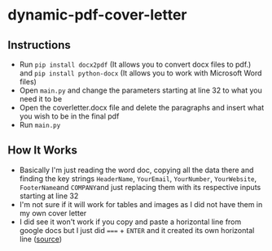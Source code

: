# dynamic-pdf-cover-letter

## Instructions
  - Run `pip install docx2pdf` (It allows you to convert docx files to pdf.) and `pip install python-docx` (It allows you to work with Microsoft Word files)
  - Open `main.py` and change the parameters starting at line 32 to what you need it to be
  - Open the coverletter.docx file and delete the paragraphs and insert what you wish to be in the final pdf
  - Run `main.py`
  
## How It Works
  - Basically I'm just reading the word doc, copying all the data there and finding the key strings `HeaderName`, `YourEmail`, `YourNumber`, `YourWebsite`, `FooterName`and `COMPANY`and just replacing them with its respective inputs starting at line 32
  - I'm not sure if it will work for tables and images as I did not have them in my own cover letter
  - I did see it won't work if you copy and paste a horizontal line from google docs but I just did `===` + `ENTER` and it created its own horizontal line ([source](https://support.microsoft.com/en-us/office/insert-a-horizontal-line-9bf172f6-5908-4791-9bb9-2c952197b1a9#:~:text=The%20fastest%20way%20to%20add,a%20full%2Dwidth%20horizontal%20line.))   

